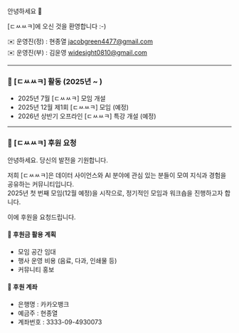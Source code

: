 안녕하세요 👋

[ㄷㅆㅆㅋ]에 오신 것을 환영합니다 :-) <br>

✉️ 운영진(정) : 현종열 jacobgreen4477@gmail.com <br>
✉️ 운영진(부) : 김윤영 widesight0810@gmail.com <br>

------------------

### 📌 [ㄷㅆㅆㅋ] 활동 (2025년 ~ )

- 2025년 7월 [ㄷㅆㅆㅋ] 모임 개설 <br>
- 2025년 12월 제1회 [ㄷㅆㅆㅋ] 모임 (예정) <br>
- 2026년 상반기 오프라인 [ㄷㅆㅆㅋ] 특강 개설 (예정) <br>

------------------

### 🙏 [ㄷㅆㅆㅋ] 후원 요청

안녕하세요. 당신의 발전을 기원합니다.

저희 [ㄷㅆㅆㅋ]은 데이터 사이언스와 AI 분야에 관심 있는 분들이 모여 지식과 경험을 공유하는 커뮤니티입니다.  
2025년 첫 번째 모임(12월 예정)을 시작으로, 정기적인 모임과 워크숍을 진행하고자 합니다. 

이에 후원을 요청드립니다.

#### 💌 후원금 활용 계획
- 모임 공간 임대
- 행사 운영 비용 (음료, 다과, 인쇄물 등)
- 커뮤니티 홍보

#### 💌 후원 계좌 
- 은행명 : 카카오뱅크
- 예금주 : 현종열
- 계좌번호 : 3333-09-4930073
